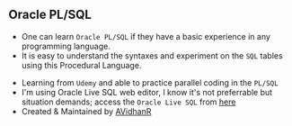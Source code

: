 ## Oracle PL/SQL 
- One can learn `Oracle PL/SQL` if they have a basic experience in any programming language.
- It is easy to understand the syntaxes and experiment on the `SQL` tables using this Procedural Language.

<!-- Current repo directory structure:
```txt
Directory structure:
└── avidhanr-oraclepl-sql/
    ├── README.md
    ├── LICENSE
    ├── 01_intro/
    │   └── hello_world.sql
    ├── 02_variables/
    │   ├── bind_variables.sql
    │   ├── scalar_vars.sql
    │   ├── type_attribute.sql
    │   └── variable_scope.sql
    ├── 03_control_structures/
    │   ├── basic_loop.sql
    │   ├── case_expr.sql
    │   ├── continue_stt.sql
    │   ├── for_loop.sql
    │   ├── goto_stt.sql
    │   ├── if_ctrl_structure.sql
    │   ├── nested_loops.sql
    │   └── while_loop.sql
    ├── 04_sql_in_plsql/
    │   ├── README.md
    │   ├── delete_demo.sql
    │   ├── insert_demo.sql
    │   ├── select_demo.sql
    │   ├── sequence_demo.sql
    │   └── update_demo.sql
    ├── 05_composite_data_types/
    │   ├── README.md
    │   ├── associative_arrays.sql
    │   ├── associative_arrays_with_rec.sql
    │   ├── associative_arrays_with_table.sql
    │   ├── dml_with_records.sql
    │   ├── nested_tables.sql
    │   ├── records.sql
    │   ├── records_demo.sql
    │   └── varrays.sql
    ├── 06_storing_collections_in_tables/
    │   ├── using_nested_tables.sql
    │   └── using_varrays.sql
    ├── 07_cursors/
    │   ├── cursor_attributes.sql
    │   ├── cursor_demo.sql
    │   ├── cursor_for_update.sql
    │   ├── cursors_loops.sql
    │   ├── cursors_records.sql
    │   └── cursors_with_parameters.sql
    └── wow_things/
        └── amazing.sql
```
-->
- Learning from `Udemy` and able to practice parallel coding in the `PL/SQL`
- I'm using Oracle Live SQL web editor, I know it's not preferrable but situation demands; access the `Oracle Live SQL` from [here](https://livesql.oracle.com/ords/f?p=590:1000)
- Created & Maintained by [AVidhanR](https://linkedin.com/in/AVidhanR)
